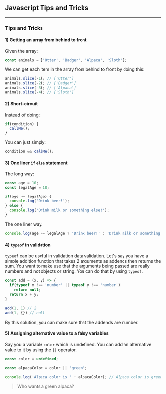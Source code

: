 ## Javascript Tips and Tricks
---
### Tips and Tricks

#### 1) Getting an array from behind to front

Given the array: 

```javascript
const animals = ['Otter', 'Badger', 'Alpaca', 'Sloth'];
```

We can get each item in the array from behind to front by doing this:

```javascript
animals.slice(-1); // ['Otter']
animals.slice(-2); // ['Badger']
animals.slice(-3); // ['Alpaca']
animals.slice(-4); // ['Sloth']
```

#### 2) Short-circuit

Instead of doing: 

```javascript
if(condition) {
  callMe();
}
```
You can just simply: 

```javascript
condition && callMe();
```

#### 3) One liner `if` `else` statement

The long way:

```javascript
const age = 10;
const legalAge = 18;

if(age >= legalAge) {
  console.log('Drink beer!');
} else {
  console.log('Drink milk or something else!');
}
```

The one liner way:

```javascript
console.log(age >= legalAge ? 'Drink beer!' : 'Drink milk or something else!');
```

#### 4) `typeof` in validation

`typeof` can be useful in validation data validation. Let's say you have a simple addition function that takes 2 arguments as addends then returns the sum. You want to make use that the arguments being passed are really numbers and not objects or string. You can do that by using `typeof`.

```javascript
const add = (x, y) => {
  if(typeof x !== 'number' || typeof y !== 'number')
    return null;
  return x + y;
}

add(1, 1) // 2
add(1, {}) // null
```
By this solution, you can make sure that the addends are number.

#### 5) Assigning alternative value to a falsy variables

Say you a variable `color` which is undefined. You can add an alternative value to it by using the `||` operator.

```javascript
const color = undefined;

const alpacaColor = color || 'green';

console.log('Alpaca color is ' + alpacaColor); // Alpaca color is green
```

> Who wants a green alpaca?

















